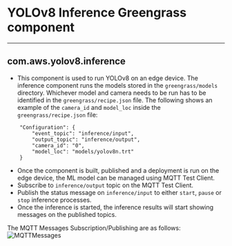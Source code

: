 # YOLOv8 Inference Greengrass component

---

## com.aws.yolov8.inference
- This component is used to run YOLOv8 on an edge device. The inference component runs the models stored in the `greengrass/models` directory. Whichever model and camera needs to be run has to be identified in the `greengrass/recipe.json` file. The following shows an example of the `camera_id` and `model_loc` inside the `greengrass/recipe.json` file:
```
    "Configuration": {
        "event_topic": "inference/input",
        "output_topic": "inference/output",
        "camera_id": "0",
        "model_loc": "models/yolov8n.trt"
    }
```
- Once the component is built, published and a deployment is run on the edge device, the ML model can be managed using MQTT Test Client.
- Subscribe to `inference/output` topic on the MQTT Test Client.
- Publish the status message on `inference/input` to either `start`, `pause` or `stop` inference processes.
- Once the inference is started, the inference results will start showing messages on the published topics.

The MQTT Messages Subscription/Publishing are as follows:
![MQTTMessages](../assets/MQTTMessages.png)